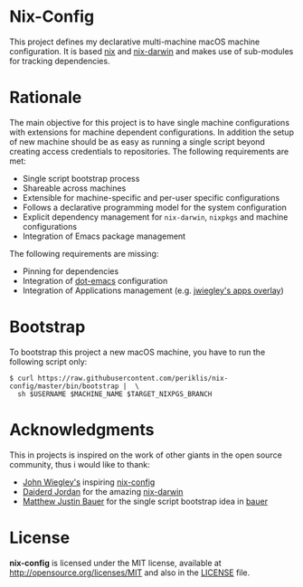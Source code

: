 # Nix-Config

This project defines my declarative multi-machine macOS machine configuration. It is based [nix][nixos] and [nix-darwin][nix-darwin] and makes use of sub-modules for tracking dependencies.

# Rationale

The main objective for this project is to have single machine configurations with extensions for machine dependent configurations. In addition the setup of new machine should be as easy as running a single script beyond creating access credentials to repositories. The following requirements are met:

- Single script bootstrap process
- Shareable across machines
- Extensible for machine-specific and per-user specific configurations
- Follows a declarative programming model for the system configuration
- Explicit dependency management for `nix-darwin`, `nixpkgs` and machine configurations
- Integration of Emacs package management

The following requirements are missing:

- Pinning for dependencies
- Integration of [dot-emacs][dot-emacs] configuration
- Integration of Applications management (e.g. [jwiegley's apps overlay](https://github.com/jwiegley/nix-config/blob/master/overlays/30-apps.nix))

# Bootstrap

To bootstrap this project a new macOS machine, you have to run the following script only:

```Shell
$ curl https://raw.githubusercontent.com/periklis/nix-config/master/bin/bootstrap |  \
  sh $USERNAME $MACHINE_NAME $TARGET_NIXPGS_BRANCH
```

# Acknowledgments
This in projects is inspired on the work of other giants in the open source community, thus i would like to thank:
- [John Wiegley's][jwiegley] inspiring [nix-config][nix-jw-config]
- [Daiderd Jordan][lnl7] for the amazing [nix-darwin][nix-darwin]
- [Matthew Justin Bauer][matthewbauer] for the single script bootstrap idea in [bauer][bauer-nix]

# License

**nix-config** is licensed under the MIT license, available at http://opensource.org/licenses/MIT and also in the [LICENSE](https://github.com/periklis/nix-config/blob/master/LICENSE) file.

[bauer-nix]: https://github.com/matthewbauer/bauer
[dot-emacs]: https://github.com/periklis/dot-emacs
[jwiegley]: https://github.com/jwiegley/
[lnl7]: https://github.com/lnl7/
[matthewbauer]: https://github.com/matthewbauer/
[nixos]: https://github.com/nixos
[nix-darwin]: https://github.com/lnl7/nix-darwin
[nix-jw-config]: https://github.com/jwiegley/nix-config
